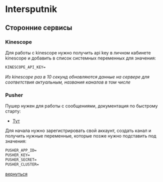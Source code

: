 # Intersputnik 
## Сторонние сервисы

### Kinescope

Для работы с kinescope нужно получить api key в личном кабинете kinescope и добавить в список системных переменных для значения:
```txt
KINESCOPE_API_KEY=
```
*Из kinescope раз в 10 секунд обновляются данные на сервере для соответствия актуальным, названия каналов в том числе*

### Pusher

Пушер нужен для работы с сообщениями, документация по быстрому старту:
- [Тут](https://pusher.com/docs/channels/getting_started/javascript/?ref=docs-index)

Для начала нужно зарегистрировать свой аккаунт, создать канал и получить нужные переменные, которые позже нужно подставить под значения:
```txt
PUSHER_APP_ID=
PUSHER_KEY=
PUSHER_SECRET=
PUSHER_CLUSTER=
```
[вернуться](../README.md)
